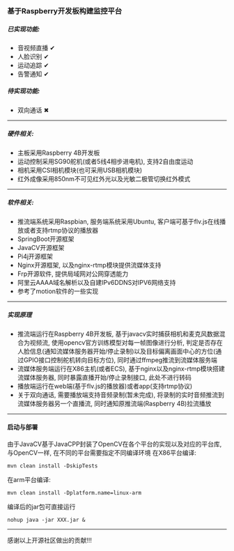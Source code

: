 ### 基于Raspberry开发板构建监控平台
##### 已实现功能: 
- 音视频直播  ✔
- 人脸识别  ✔
- 运动追踪  ✔
- 告警通知  ✔

##### 待实现功能:
- 双向通话  ✖

---

##### 硬件相关: 
- 主板采用Raspberry 4B开发板
- 运动控制采用SG90舵机(或者5线4相步进电机), 支持2自由度运动
- 相机采用CSI相机模块(也可采用USB相机模块)
- 红外成像采用850nm不可见红外光以及光敏二极管切换红外模式

---
##### 软件相关:
- 推流端系统采用Raspbian, 服务端系统采用Ubuntu, 客户端可基于flv.js在线播放或者支持rtmp协议的播放器
- SpringBoot开源框架
- JavaCV开源框架
- Pi4j开源框架
- Nginx开源框架, 以及nginx-rtmp模块提供流媒体支持
- Frp开源软件, 提供局域网对公网穿透能力
- 阿里云AAAA域名解析以及自建IPv6DDNS对IPV6网络支持
- 参考了motion软件的一些实现

---
##### 实现原理
- 推流端运行在Raspberry 4B开发板, 基于javacv实时捕获相机和麦克风数据混合为视频流, 使用opencv官方训练模型对每一帧图像进行分析, 判定是否存在人脸信息(通知流媒体服务器开始/停止录制)以及目标偏离画面中心的方位(通过GPIO接口控制舵机转向目标方位), 同时通过ffmpeg推流到流媒体服务端
- 流媒体服务端运行在X86主机(或者ECS), 基于nginx以及nginx-rtmp模块搭建流媒体服务器, 同时暴露直播开始/停止录制接口, 此处不进行转码
- 播放端运行在web端(基于flv.js的播放器)或者app(支持rtmp协议)
- 关于双向通话, 需要播放端支持音频录制(暂未完成), 将录制的实时音频推流到流媒体服务器另一个直播流, 同时通知原推流端(Raspberry 4B)拉流播放

---
#### 启动与部署
由于JavaCV基于JavaCPP封装了OpenCV在各个平台的实现以及对应的平台库, 与OpenCV一样, 在不同的平台需要指定不同编译环境
在X86平台编译: 
```shell
mvn clean install -DskipTests
```
在arm平台编译:
```shell
mvn clean install -Dplatform.name=linux-arm
```

编译后的jar包可直接运行
```shell
nohup java -jar XXX.jar &
```

---
感谢以上开源社区做出的贡献!!!
